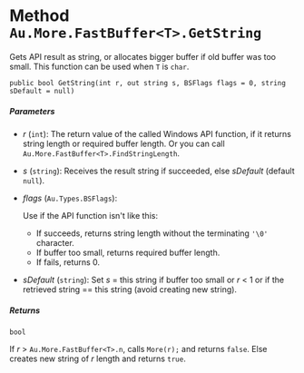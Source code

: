 # Method `Au.More.FastBuffer<T>.GetString`

Gets API result as string, or allocates bigger buffer if old buffer was too small. This function can be used when `T` is `char`.

```
public bool GetString(int r, out string s, BSFlags flags = 0, string sDefault = null)
```

##### Parameters

- *r*  (`int`):
    The return value of the called Windows API function, if it returns string length or required buffer length. Or you can call `Au.More.FastBuffer<T>.FindStringLength`.
- *s*  (`string`):
    Receives the result string if succeeded, else *sDefault* (default `null`).
- *flags*  (`Au.Types.BSFlags`):

    Use if the API function isn't like this:

    - If succeeds, returns string length without the terminating `'\0'` character.
    - If buffer too small, returns required buffer length.
    - If fails, returns 0.
- *sDefault*  (`string`):
    Set *s* = this string if buffer too small or *r* \< 1 or if the retrieved string == this string (avoid creating new string).

##### Returns

`bool`

If *r* > `Au.More.FastBuffer<T>.n`, calls `More(r);` and returns `false`. Else creates new string of *r* length and returns `true`.